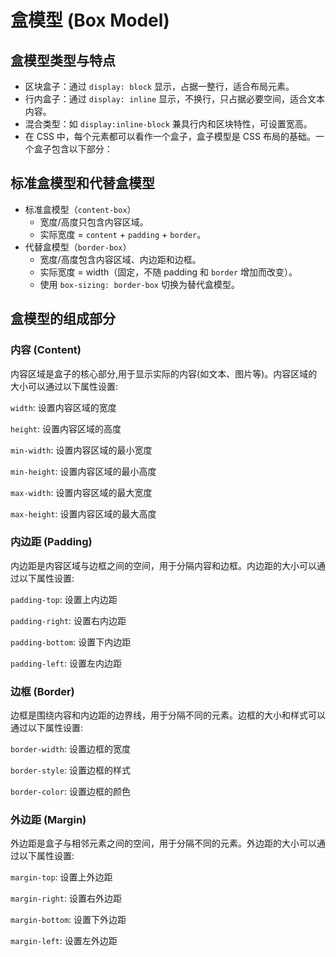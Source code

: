 # 盒模型 (Box Model)
## 盒模型类型与特点
- 区块盒子：通过 `display: block` 显示，占据一整行，适合布局元素。
- 行内盒子：通过 `display: inline` 显示，不换行，只占据必要空间，适合文本内容。
- 混合类型：如 `display:inline-block` 兼具行内和区块特性，可设置宽高。
- 在 CSS 中，每个元素都可以看作一个盒子，盒子模型是 CSS 布局的基础。一个盒子包含以下部分：
## 标准盒模型和代替盒模型
- 标准盒模型（`content-box`）
    - 宽度/高度只包含内容区域。
    - 实际宽度 = `content` + `padding` + `border`。
- 代替盒模型（`border-box`）
    - 宽度/高度包含内容区域、内边距和边框。
    - 实际宽度 = width（固定，不随 padding 和 `border` 增加而改变）。
    - 使用 `box-sizing: border-box` 切换为替代盒模型。

## 盒模型的组成部分
### 内容 (Content)
内容区域是盒子的核心部分,用于显示实际的内容(如文本、图片等)。内容区域的大小可以通过以下属性设置:

`width`: 设置内容区域的宽度

`height`: 设置内容区域的高度

`min-width`: 设置内容区域的最小宽度

`min-height`: 设置内容区域的最小高度  

`max-width`: 设置内容区域的最大宽度

`max-height`: 设置内容区域的最大高度


### 内边距 (Padding)
内边距是内容区域与边框之间的空间，用于分隔内容和边框。内边距的大小可以通过以下属性设置:

`padding-top`: 设置上内边距

`padding-right`: 设置右内边距

`padding-bottom`: 设置下内边距

`padding-left`: 设置左内边距

### 边框 (Border)
边框是围绕内容和内边距的边界线，用于分隔不同的元素。边框的大小和样式可以通过以下属性设置:

`border-width`: 设置边框的宽度

`border-style`: 设置边框的样式

`border-color`: 设置边框的颜色

### 外边距 (Margin)
外边距是盒子与相邻元素之间的空间，用于分隔不同的元素。外边距的大小可以通过以下属性设置:

`margin-top`: 设置上外边距

`margin-right`: 设置右外边距

`margin-bottom`: 设置下外边距

`margin-left`: 设置左外边距

